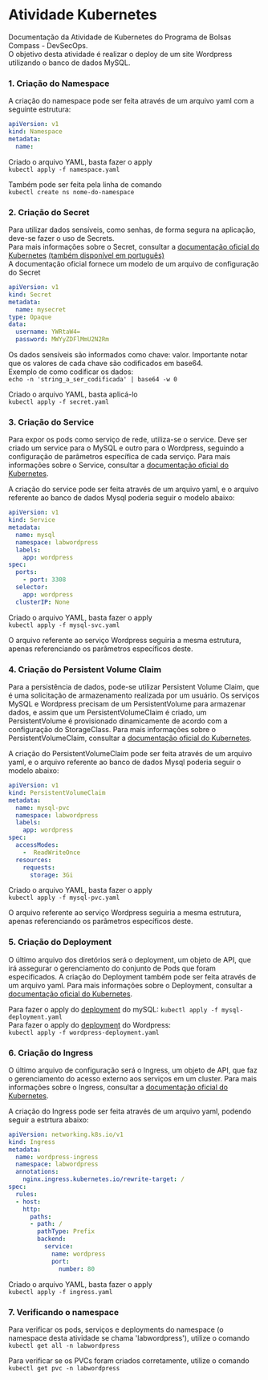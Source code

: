 # Atividade Kubernetes

Documentação da Atividade de Kubernetes do Programa de Bolsas Compass - DevSecOps.  
O objetivo desta atividade é realizar o deploy de um site Wordpress utilizando o banco de dados MySQL.  

### 1. Criação do Namespace

A criação do namespace pode ser feita através de um arquivo yaml com a seguinte estrutura:  
```yaml  
apiVersion: v1  
kind: Namespace  
metadata:  
  name:  
```  
Criado o arquivo YAML, basta fazer o apply  
`kubectl apply -f namespace.yaml`

Também pode ser feita pela linha de comando  
`kubectl create ns nome-do-namespace`  

### 2. Criação do Secret  

Para utilizar dados sensíveis, como senhas, de forma segura na aplicação, deve-se fazer o uso de Secrets.  
Para mais informações sobre o Secret, consultar a [documentação oficial do Kubernetes](https://kubernetes.io/docs/concepts/configuration/secret/) [(também disponível em português)](https://kubernetes.io/pt-br/docs/concepts/configuration/secret/)  
A documentação oficial fornece um modelo de um arquivo de configuração do Secret  
```yaml  
apiVersion: v1  
kind: Secret  
metadata:  
  name: mysecret  
type: Opaque  
data:  
  username: YWRtaW4=  
  password: MWYyZDFlMmU2N2Rm  
```  
Os dados sensíveis são informados como chave: valor. Importante notar que os valores de cada chave são codificados em base64.  
Exemplo de como codificar os dados:  
`echo -n 'string_a_ser_codificada' | base64 -w 0`  

Criado o arquivo YAML, basta aplicá-lo  
`kubectl apply -f secret.yaml`  

### 3. Criação do Service  

Para expor os pods como serviço de rede, utiliza-se o service. Deve ser criado um service para o MySQL e outro para o Wordpress, seguindo a configuração de parâmetros específica de cada serviço. 
Para mais informações sobre o Service, consultar a [documentação oficial do Kubernetes](https://kubernetes.io/docs/concepts/services-networking/service/).

A criação do service pode ser feita através de um arquivo yaml, e o arquivo referente ao banco de dados Mysql poderia seguir o modelo abaixo:

```yaml
apiVersion: v1
kind: Service
metadata:
  name: mysql
  namespace: labwordpress
  labels:
    app: wordpress
spec:
  ports:
    - port: 3308
  selector:
    app: wordpress
  clusterIP: None

```
Criado o arquivo YAML, basta fazer o apply  
`kubectl apply -f mysql-svc.yaml`
 
O arquivo referente ao serviço Wordpress seguiria a mesma estrutura, apenas referenciando os parâmetros específicos deste.

### 4. Criação do Persistent Volume Claim

Para a persistência de dados, pode-se utilizar Persistent Volume Claim, que é uma solicitação de armazenamento realizada por um usuário. Os serviços MySQL e Wordpress precisam de um PersistentVolume para armazenar dados, e assim que um PersistentVolumeClaim é criado, um PersistentVolume é provisionado dinamicamente de acordo com a configuração do StorageClass.
Para mais informações sobre o PersistentVolumeClaim, consultar a [documentação oficial do Kubernetes](https://kubernetes.io/docs/concepts/storage/persistent-volumes/#persistentvolumeclaims).

A criação do PersistentVolumeClaim pode ser feita através de um arquivo yaml, e o arquivo referente ao banco de dados Mysql poderia seguir o modelo abaixo:

```yaml
apiVersion: v1
kind: PersistentVolumeClaim
metadata:
  name: mysql-pvc
  namespace: labwordpress
  labels:
    app: wordpress
spec:
  accessModes:
    -  ReadWriteOnce
  resources:
    requests:
      storage: 3Gi 
```
Criado o arquivo YAML, basta fazer o apply  
`kubectl apply -f mysql-pvc.yaml`
 
O arquivo referente ao serviço Wordpress seguiria a mesma estrutura, apenas referenciando os parâmetros específicos deste.


### 5. Criação do Deployment

O último arquivo dos diretórios será o deployment, um objeto de API, que irá assegurar o gerenciamento do conjunto de Pods que foram especificados. A criação do Deployment também pode ser feita através de um arquivo yaml.
Para mais informações sobre o Deployment, consultar a [documentação oficial do Kubernetes](https://kubernetes.io/docs/concepts/workloads/controllers/deployment/).

Para fazer o apply do [deployment](https://github.com/ricardothadeu/Wordpress-Mysql-Kubernetes/blob/main/wordpress/wordpress-deployment.yaml) do mySQL:
`kubectl apply -f mysql-deployment.yaml`  
Para fazer o apply do [deployment](https://github.com/ricardothadeu/Wordpress-Mysql-Kubernetes/blob/main/mysql/mysql-deployment.yaml) do Wordpress:  
`kubectl apply -f wordpress-deployment.yaml`    
 
### 6. Criação do Ingress

O último arquivo de configuração será o Ingress, um objeto de API, que faz o gerenciamento do acesso externo aos serviços em um cluster.
Para mais informações sobre o Ingress, consultar a [documentação oficial do Kubernetes](https://kubernetes.io/docs/concepts/services-networking/ingress/).

A criação do Ingress pode ser feita através de um arquivo yaml, podendo seguir a estrtura abaixo:

```yaml
apiVersion: networking.k8s.io/v1
kind: Ingress
metadata:
  name: wordpress-ingress
  namespace: labwordpress
  annotations:
    nginx.ingress.kubernetes.io/rewrite-target: /
spec:
  rules:
  - host: 
    http:
      paths:
      - path: /
        pathType: Prefix
        backend:
          service:
            name: wordpress
            port:
              number: 80
```
Criado o arquivo YAML, basta fazer o apply  
`kubectl apply -f ingress.yaml`  


### 7. Verificando o namespace

Para verificar os pods, serviços e deployments do namespace (o namespace desta atividade se chama 'labwordpress'), utilize o comando  
`kubectl get all -n labwordpress`  

Para verificar se os PVCs foram criados corretamente, utilize o comando  
`kubectl get pvc -n labwordpress`



